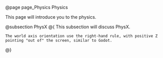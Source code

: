 @page page_Physics Physics

This page will introduce you to the physics.
    
@subsection PhysX
@{
    This subsection will discuss PhysX.

    The world axis orientation use the right-hand rule, with positive Z pointing "out of" the screen, similar to Godot.
@}


